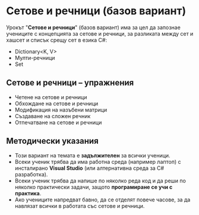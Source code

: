# Сетове и речници (базов вариант)

Урокът "**Сетове и речници**" (базов вариант) има за цел да запознае учениците с концепцията за сетове и речници, за разликата между сет и хашсет и списък срещу сет в езика C#:
  - Dictionary<K, V>
  - Мулти-речници
  - Set<T>

##  Сетове и речници – упражнения
  - Четене на сетове и речници
  - Обхождане на сетове и речници
  - Модификация на назъбени матрици
  - Създаване на сложен речник
  - Отпечатване на сетове и речници

## Методически указания
  - Този вариант на темата е **задължителен** за всички ученици.
  - Всеки ученик трябва да има работна среда (например лаптоп) с инсталирано **Visual Studio** (или алтернативна среда за C# разработка).
  - Всеки ученик трябва да напише по няколко реда код и да реши по няколко практически задачи, защото **програмиране сe учи с практика**.
  - Ако учениците напредват бавно, да се отделят повече часове, за да навлязат всички в работата със сетове и речници.
